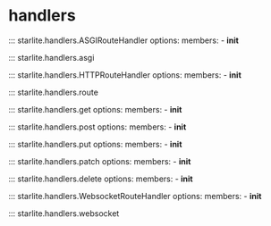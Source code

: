# handlers

::: starlite.handlers.ASGIRouteHandler
    options:
        members:
            - __init__

::: starlite.handlers.asgi

::: starlite.handlers.HTTPRouteHandler
    options:
        members:
            - __init__

::: starlite.handlers.route

::: starlite.handlers.get
    options:
        members:
            - __init__

::: starlite.handlers.post
    options:
        members:
            - __init__

::: starlite.handlers.put
    options:
        members:
            - __init__

::: starlite.handlers.patch
    options:
        members:
            - __init__

::: starlite.handlers.delete
    options:
        members:
            - __init__

::: starlite.handlers.WebsocketRouteHandler
    options:
        members:
            - __init__

::: starlite.handlers.websocket
